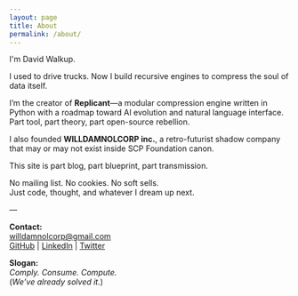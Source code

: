 ```yaml
---
layout: page
title: About
permalink: /about/
---
```


I'm David Walkup.

I used to drive trucks. Now I build recursive engines to compress the soul of data itself.

I’m the creator of **Replicant**—a modular compression engine written in Python with a roadmap toward AI evolution and natural language interface. Part tool, part theory, part open-source rebellion.

I also founded **WILLDAMNOLCORP inc.**, a retro-futurist shadow company that may or may not exist inside SCP Foundation canon.

This site is part blog, part blueprint, part transmission.

No mailing list. No cookies. No soft sells.  
Just code, thought, and whatever I dream up next.

—

**Contact:**  
willdamnolcorp@gmail.com  
[GitHub](https://github.com/whycantibelinus) | [LinkedIn](https://www.linkedin.com/in/david-walkup-184007221) | [Twitter](https://x.com/whycantibelinus)

**Slogan:**  
*Comply. Consume. Compute.*  
(*We’ve already solved it.*)